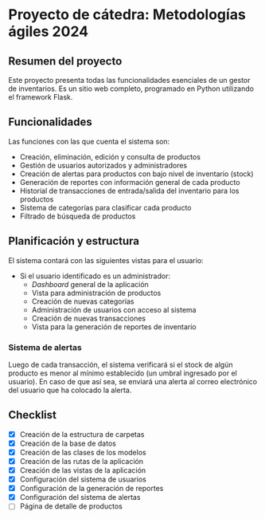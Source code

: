 # Proyecto de cátedra: Metodologías ágiles 2024

## Resumen del proyecto
Este proyecto presenta todas las funcionalidades esenciales de un gestor de inventarios. Es un sitio web completo, programado en Python utilizando el framework Flask.

## Funcionalidades
Las funciones con las que cuenta el sistema son:
- Creación, eliminación, edición y consulta de productos
- Gestión de usuarios autorizados y administradores
- Creación de alertas para productos con bajo nivel de inventario (stock)
- Generación de reportes con información general de cada producto
- Historial de transacciones de entrada/salida del inventario para los productos
- Sistema de categorías para clasificar cada producto
- Filtrado de búsqueda de productos

## Planificación y estructura
El sistema contará con las siguientes vistas para el usuario:

- Si el usuario identificado es un administrador:
    - *Dashboard* general de la aplicación
    - Vista para administración de productos
    - Creación de nuevas categorías 
    - Administración de usuarios con acceso al sistema
    - Creación de nuevas transacciones
    - Vista para la generación de reportes de inventario

### Sistema de alertas
Luego de cada transacción, el sistema verificará si el stock de algún producto 
es menor al mínimo establecido (un umbral ingresado por el usuario). En caso de 
que así sea, se enviará una alerta al correo electrónico del usuario que ha colocado la alerta.


## Checklist
- [x] Creación de la estructura de carpetas
- [x] Creación de la base de datos
- [x] Creación de las clases de los modelos
- [x] Creación de las rutas de la aplicación
- [x] Creación de las vistas de la aplicación
- [x] Configuración del sistema de usuarios
- [x] Configuración de la generación de reportes
- [x] Configuración del sistema de alertas
- [ ] Página de detalle de productos
